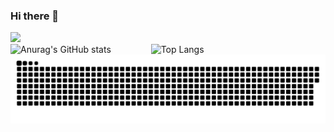 ### Hi there 👋
![](https://komarev.com/ghpvc/?username=T34-active&color=ff69b4)<br>
![Anurag's GitHub stats](https://github-readme-stats.vercel.app/api?username=T34-active&show_icons=true&theme=omni&count_private=true&text_color=ff69b4&icon_color=ff69b4&hide_title=true&include_all_commits=true)
&emsp;&emsp;&emsp;&emsp;
![Top Langs](https://github-readme-stats.vercel.app/api/top-langs/?username=T34-active&layout=compact)
![](https://github.com/T34-active/T34-active/blob/output/github-contribution-grid-snake.svg)
